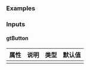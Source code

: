 ### Examples

<!-- example(menu-overview) -->

### Inputs

#### gtButton

| 属性             | 说明            |类型           |默认值          |
|-----------------|-----------------|--------------|---------------|
|          |          |       |               |
